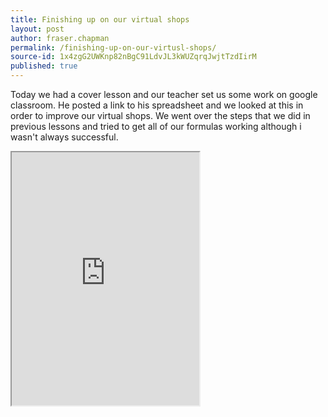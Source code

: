 ```yaml
---
title: Finishing up on our virtual shops
layout: post
author: fraser.chapman
permalink: /finishing-up-on-our-virtusl-shops/
source-id: 1x4zgG2UWKnp82nBgC91LdvJL3kWUZqrqJwjtTzdIirM
published: true
---
```

Today we had a cover lesson and our teacher set us some work on google classroom. He posted a link to his spreadsheet and we looked at this in order to improve our virtual shops.  We went over the steps that we did in previous lessons and tried to get all of our formulas working although i wasn't always successful.


<iframe height="405px" src="https://docs.google.com/spreadsheets/d/e/2PACX-1vQ9DaK2N_6JoGS-U5iKs1uHiP3kqedyhypNMPQROehgkRb2Eivt2K61QAfctdmGsFy0wB2_0tcISl_O/pubhtml?widget=true&amp;headers=false"></iframe>
